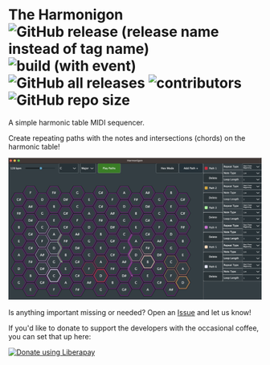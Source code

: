 # The Harmonigon ![GitHub release (release name instead of tag name)](https://img.shields.io/github/v/release/StrangeLoopsAudio/Harmonigon) ![build (with event)](https://img.shields.io/github/actions/workflow/status/StrangeLoopsAudio/Harmonigon/ci.yml) ![GitHub all releases](https://img.shields.io/github/downloads/StrangeLoopsAudio/Harmonigon/total) ![contributors](https://img.shields.io/github/contributors/StrangeLoopsAudio/Harmonigon) ![GitHub repo size](https://img.shields.io/github/repo-size/StrangeLoopsAudio/Harmonigon)

A simple harmonic table MIDI sequencer.

Create repeating paths with the notes and intersections (chords) on the harmonic table!

![Harmonigon](Source/Resources/harmonigon.png)

Is anything important missing or needed? Open an [Issue](github.com/bboettcher3/gRainbow/issues) and let us know!

If you'd like to donate to support the developers with the occasional coffee, you can set that up here: 

<noscript><a href="https://liberapay.com/bboettcher3/donate"><img alt="Donate using Liberapay" src="https://liberapay.com/assets/widgets/donate.svg"></a></noscript>